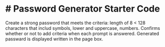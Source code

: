 # # Password Generator Starter Code
Create a strong password that meets the criteria: length of 8 < 128 characters that includ symbols, lower and uppercase, numbers. 
Confirms whether or not to add criteria when each prompt is answered. 
Generated passward is displayed written in the page box.
